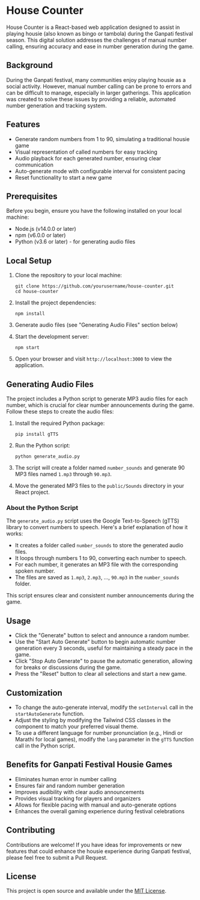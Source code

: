 # House Counter

House Counter is a React-based web application designed to assist in playing housie (also known as bingo or tambola) during the Ganpati festival season. This digital solution addresses the challenges of manual number calling, ensuring accuracy and ease in number generation during the game.

## Background

During the Ganpati festival, many communities enjoy playing housie as a social activity. However, manual number calling can be prone to errors and can be difficult to manage, especially in larger gatherings. This application was created to solve these issues by providing a reliable, automated number generation and tracking system.

## Features

- Generate random numbers from 1 to 90, simulating a traditional housie game
- Visual representation of called numbers for easy tracking
- Audio playback for each generated number, ensuring clear communication
- Auto-generate mode with configurable interval for consistent pacing
- Reset functionality to start a new game

## Prerequisites

Before you begin, ensure you have the following installed on your local machine:

- Node.js (v14.0.0 or later)
- npm (v6.0.0 or later)
- Python (v3.6 or later) - for generating audio files

## Local Setup

1. Clone the repository to your local machine:
   ```
   git clone https://github.com/yourusername/house-counter.git
   cd house-counter
   ```

2. Install the project dependencies:
   ```
   npm install
   ```

3. Generate audio files (see "Generating Audio Files" section below)

4. Start the development server:
   ```
   npm start
   ```

5. Open your browser and visit `http://localhost:3000` to view the application.

## Generating Audio Files

The project includes a Python script to generate MP3 audio files for each number, which is crucial for clear number announcements during the game. Follow these steps to create the audio files:

1. Install the required Python package:
   ```
   pip install gTTS
   ```

2. Run the Python script:
   ```
   python generate_audio.py
   ```

3. The script will create a folder named `number_sounds` and generate 90 MP3 files named `1.mp3` through `90.mp3`.

4. Move the generated MP3 files to the `public/Sounds` directory in your React project.

### About the Python Script

The `generate_audio.py` script uses the Google Text-to-Speech (gTTS) library to convert numbers to speech. Here's a brief explanation of how it works:

- It creates a folder called `number_sounds` to store the generated audio files.
- It loops through numbers 1 to 90, converting each number to speech.
- For each number, it generates an MP3 file with the corresponding spoken number.
- The files are saved as `1.mp3`, `2.mp3`, ..., `90.mp3` in the `number_sounds` folder.

This script ensures clear and consistent number announcements during the game.

## Usage

- Click the "Generate" button to select and announce a random number.
- Use the "Start Auto Generate" button to begin automatic number generation every 3 seconds, useful for maintaining a steady pace in the game.
- Click "Stop Auto Generate" to pause the automatic generation, allowing for breaks or discussions during the game.
- Press the "Reset" button to clear all selections and start a new game.

## Customization

- To change the auto-generate interval, modify the `setInterval` call in the `startAutoGenerate` function.
- Adjust the styling by modifying the Tailwind CSS classes in the component to match your preferred visual theme.
- To use a different language for number pronunciation (e.g., Hindi or Marathi for local games), modify the `lang` parameter in the `gTTS` function call in the Python script.

## Benefits for Ganpati Festival Housie Games

- Eliminates human error in number calling
- Ensures fair and random number generation
- Improves audibility with clear audio announcements
- Provides visual tracking for players and organizers
- Allows for flexible pacing with manual and auto-generate options
- Enhances the overall gaming experience during festival celebrations

## Contributing

Contributions are welcome! If you have ideas for improvements or new features that could enhance the housie experience during Ganpati festival, please feel free to submit a Pull Request.

## License

This project is open source and available under the [MIT License](LICENSE).